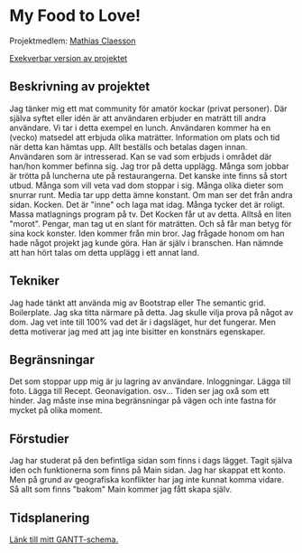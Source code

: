 # My Food to Love!
Projektmedlem: 
[Mathias Claesson](https://github.com/mc22ft)

[Exekverbar version av projektet](http://mc22ft.github.io/ProjektskelettHT13)

## Beskrivning av projektet
Jag tänker mig ett mat community för amatör kockar (privat personer). Där själva syftet eller idén är att användaren 
erbjuder en maträtt till andra användare. Vi tar i detta exempel en lunch. Användaren kommer ha en (vecko) matsedel 
att erbjuda olika maträtter. Information om plats och tid när detta kan hämtas upp. Allt beställs och betalas dagen 
innan. Användaren som är intresserad. Kan se vad som erbjuds i området där han/hon kommer befinna sig. 
Jag tror på detta upplägg. Många som jobbar är trötta på luncherna ute på restaurangerna. Det kanske inte finns så 
stort utbud. Många som vill veta vad dom stoppar i sig. Många olika dieter som snurrar runt. Media tar upp detta ämne 
konstant. Om man ser det från andra sidan. Kocken. Det är "inne" och laga mat idag. Många tycker det är roligt. Massa
matlagnings program på tv. Det Kocken får ut av detta. Alltså en liten "morot". Pengar, man tag ut en slant för
maträtten. Och så får man betyg för sina kock konster. Iden kommer från min bror. Jag frågade honom om han hade något 
projekt jag kunde göra. Han är själv i branschen. Han nämnde att han hört talas om detta upplägg i ett annat land.

## Tekniker
Jag hade tänkt att använda mig av Bootstrap eller The semantic grid. Boilerplate. Jag ska titta närmare på detta.
Jag skulle vilja prova på något av dom. Jag vet inte till 100% vad det är i dagsläget, hur det fungerar. Men detta 
motiverar jag med att jag inte bisitter en konstnärs egenskaper.

## Begränsningar
Det som stoppar upp mig är ju lagring av användare. Inloggningar. Lägga till foto. Lägga till Recept. Geonavigation. 
osv... Tiden ser jag oxå som ett hinder. Jag måste inse mina begränsningar på vägen och inte fastna för mycket på olika 
moment.

## Förstudier
Jag har studerat på den befintliga sidan som finns i dags lägget. Tagit själva iden och funktionerna som finns på Main 
sidan. Jag har skappat ett konto. Men på grund av geografiska konflikter har jag inte kunnat komma vidare. Så allt 
som finns "bakom" Main kommer jag fått skapa själv. 

## Tidsplanering
[Länk till mitt GANTT-schema.](https://docs.google.com/spreadsheet/ccc?key=0AtcRxWu_VzJGdF9xbjQtWEdnd25RRmlzX19hODRkN0E&usp=sharing)
